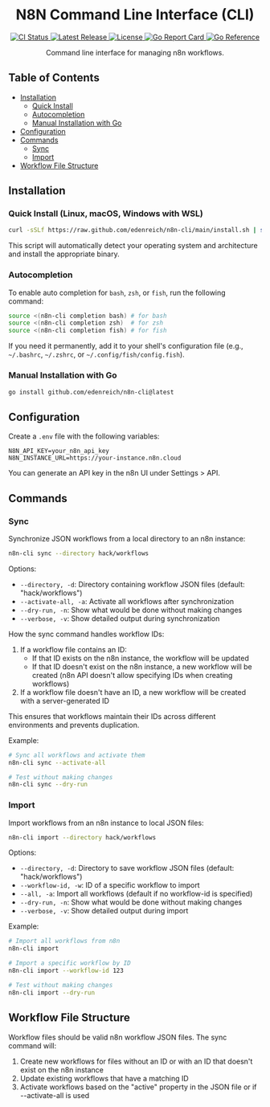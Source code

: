 <h1 align="center">N8N Command Line Interface (CLI)</h1>

<p align="center">
  <a href="https://github.com/edenreich/n8n-cli/actions/workflows/ci.yml">
    <img src="https://github.com/edenreich/n8n-cli/actions/workflows/ci.yml/badge.svg" alt="CI Status">
  </a>
  <a href="https://github.com/edenreich/n8n-cli/releases">
    <img src="https://img.shields.io/github/v/release/edenreich/n8n-cli" alt="Latest Release">
  </a>
  <a href="https://github.com/edenreich/n8n-cli/blob/main/LICENSE">
    <img src="https://img.shields.io/github/license/edenreich/n8n-cli" alt="License">
  </a>
  <a href="https://goreportcard.com/report/github.com/edenreich/n8n-cli">
    <img src="https://goreportcard.com/badge/github.com/edenreich/n8n-cli" alt="Go Report Card">
  </a>
  <a href="https://pkg.go.dev/github.com/edenreich/n8n-cli">
    <img src="https://pkg.go.dev/badge/github.com/edenreich/n8n-cli.svg" alt="Go Reference">
  </a>
</p>

<p align="center">Command line interface for managing n8n workflows.</p>

## Table of Contents

- [Installation](#installation)
  - [Quick Install](#quick-install-linux-macos-windows-with-wsl)
  - [Autocompletion](#autocompletion)
  - [Manual Installation with Go](#manual-installation-with-go)
- [Configuration](#configuration)
- [Commands](#commands)
  - [Sync](#sync)
  - [Import](#import)
- [Workflow File Structure](#workflow-file-structure)

## Installation

### Quick Install (Linux, macOS, Windows with WSL)

```bash
curl -sSLf https://raw.github.com/edenreich/n8n-cli/main/install.sh | sh
```

This script will automatically detect your operating system and architecture and install the appropriate binary.

### Autocompletion

To enable auto completion for `bash`, `zsh`, or `fish`, run the following command:

```bash
source <(n8n-cli completion bash) # for bash
source <(n8n-cli completion zsh)  # for zsh
source <(n8n-cli completion fish) # for fish
```

If you need it permanently, add it to your shell's configuration file (e.g., `~/.bashrc`, `~/.zshrc`, or `~/.config/fish/config.fish`).

### Manual Installation with Go

```bash
go install github.com/edenreich/n8n-cli@latest
```

## Configuration

Create a `.env` file with the following variables:

```
N8N_API_KEY=your_n8n_api_key
N8N_INSTANCE_URL=https://your-instance.n8n.cloud
```

You can generate an API key in the n8n UI under Settings > API.

## Commands

### Sync

Synchronize JSON workflows from a local directory to an n8n instance:

```bash
n8n-cli sync --directory hack/workflows
```

Options:

- `--directory, -d`: Directory containing workflow JSON files (default: "hack/workflows")
- `--activate-all, -a`: Activate all workflows after synchronization
- `--dry-run, -n`: Show what would be done without making changes
- `--verbose, -v`: Show detailed output during synchronization

How the sync command handles workflow IDs:

1. If a workflow file contains an ID:
   - If that ID exists on the n8n instance, the workflow will be updated
   - If that ID doesn't exist on the n8n instance, a new workflow will be created (n8n API doesn't allow specifying IDs when creating workflows)
2. If a workflow file doesn't have an ID, a new workflow will be created with a server-generated ID

This ensures that workflows maintain their IDs across different environments and prevents duplication.

Example:

```bash
# Sync all workflows and activate them
n8n-cli sync --activate-all

# Test without making changes
n8n-cli sync --dry-run
```

### Import

Import workflows from an n8n instance to local JSON files:

```bash
n8n-cli import --directory hack/workflows
```

Options:

- `--directory, -d`: Directory to save workflow JSON files (default: "hack/workflows")
- `--workflow-id, -w`: ID of a specific workflow to import
- `--all, -a`: Import all workflows (default if no workflow-id is specified)
- `--dry-run, -n`: Show what would be done without making changes
- `--verbose, -v`: Show detailed output during import

Example:

```bash
# Import all workflows from n8n
n8n-cli import

# Import a specific workflow by ID
n8n-cli import --workflow-id 123

# Test without making changes
n8n-cli import --dry-run
```

## Workflow File Structure

Workflow files should be valid n8n workflow JSON files. The sync command will:

1. Create new workflows for files without an ID or with an ID that doesn't exist on the n8n instance
2. Update existing workflows that have a matching ID
3. Activate workflows based on the "active" property in the JSON file or if --activate-all is used
